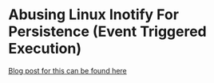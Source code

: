 # Abusing Linux Inotify For Persistence (Event Triggered Execution)

[Blog post for this can be found here](https://1d8.github.io/publications/inotifyabusal/)
